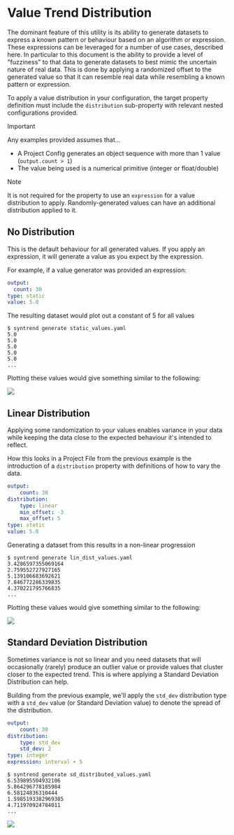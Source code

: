 # Value Trend Distribution

The dominant feature of this utility is its ability to generate datasets to express
a known pattern or behaviour based on an algorithm or expression. These expressions can be leveraged
for a number of use cases, described here. In particular to this document is the ability to provide a
level of "fuzziness" to that data to generate datasets to best mimic the uncertain nature of real data.
This is done by applying a randomized offset to the generated value so that it can resemble real data
while resembling a known pattern or expression.

To apply a value distribution in your configuration, the target property definition must include the
`distribution` sub-property with relevant nested configurations provided.

> [!IMPORTANT]
> Any examples provided assumes that...
> 
> * A Project Config generates an object sequence with more than 1 value (`output.count > 1`)
> * The value being used is a numerical primitive (integer or float/double)

> [!NOTE]
> It is not required for the property to use an `expression` for a value distribution to apply.
> Randomly-generated values can have an additional distribution applied to it.

## No Distribution

This is the default behaviour for all generated values.
If you apply an expression, it will generate a value as you expect by the expression.

For example, if a value generator was provided an expression:

```yaml
output:
  count: 30
type: static
value: 5.0
```

The resulting dataset would plot out a constant of 5 for all values

```shell
$ syntrend generate static_values.yaml
5.0
5.0
5.0
5.0
5.0
...
```

Plotting these values would give something similar to the following:

![](assets/distribution_graph_none.png)

## Linear Distribution

Applying some randomization to your values enables variance in your data
while keeping the data close to the expected behaviour it's intended to reflect.

How this looks in a Project File from the previous example is the introduction of a `distribution` property with
definitions of how to vary the data.

```yaml
output:
    count: 30
distribution:
    type: linear
    min_offset: -3
    max_offset: 5
type: static
value: 5.0
```

Generating a dataset from this results in a non-linear progression

```shell
$ syntrend generate lin_dist_values.yaml
3.4286597355069164
2.759552727927165
5.139106683692621
7.846772286339835
4.370221795766835
...
```

Plotting these values would give something similar to the following:

![](assets/distribution_graph_linear.png)


## Standard Deviation Distribution

Sometimes variance is not so linear and you need datasets that will occasionally (rarely)
produce an outlier value or provide values that cluster closer to the expected
trend. This is where applying a Standard Deviation Distribution can help.

Building from the previous example, we'll apply the `std_dev` distribution type
with a `std_dev` value (or Standard Deviation value) to denote the spread of the distribution.

```yaml
output:
    count: 30
distribution:
    type: std_dev
    std_dev: 2
type: integer
expression: interval + 5
```

```shell
$ syntrend generate sd_distributed_values.yaml
6.539895504932106
5.864296778185984
6.58124836310444
1.5985193382969385
4.711970924784011
...
```

![](assets/distribution_graph_std_dev.png)

